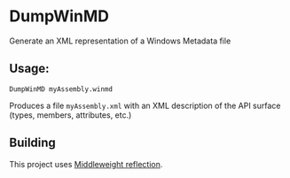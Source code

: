# DumpWinMD
Generate an XML representation of a Windows Metadata file

## Usage:
`DumpWinMD myAssembly.winmd`

Produces a file `myAssembly.xml` with an XML description of the API surface (types, members, attributes, etc.)



## Building
This project uses [Middleweight reflection](https://github.com/MikeHillberg/middleweight-reflection).